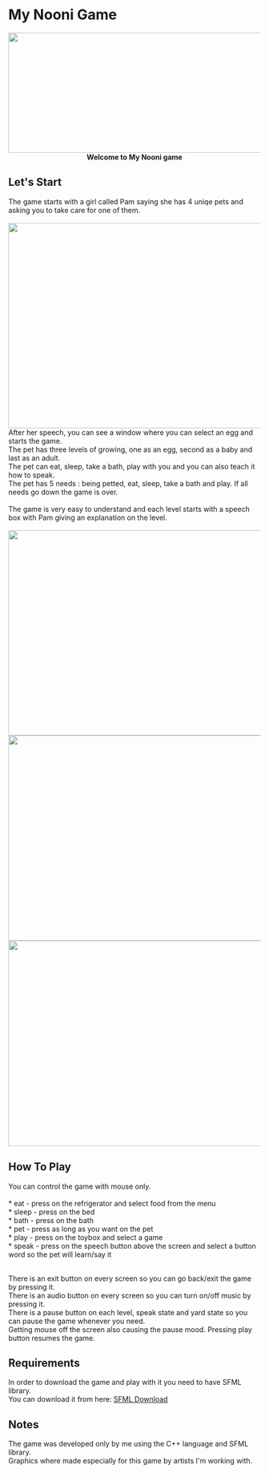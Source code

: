 
# My Nooni Game
<p align="center">
<img src="https://user-images.githubusercontent.com/118209251/231450808-73613023-c110-40f2-a143-007eac707e45.png" height="240" width="622" ><br>
<b> Welcome to My Nooni game </b><br>
</p>
<h2>Let's Start</h2>
 The game starts with a girl called Pam saying she has 4 uniqe pets and asking you to take care for one of them. <br><br>
 <img src="https://user-images.githubusercontent.com/118209251/231461918-202fbd73-8087-419b-b25c-8ab5c31f8d43.png" height="410" width="600" ><br>
 After her speech, you can see a window where you can select an egg and starts the game.<br>
 The pet has three levels of growing, one as an egg, second as a baby and last as an adult.<br>
 The pet can eat, sleep, take a bath, play with you and you can also teach it how to speak.<br>
 The pet has 5 needs : being petted, eat, sleep, take a bath and play. If all needs go down the game is over.<br><br>
 The game is very easy to understand and each level starts with a speech box with Pam giving an explanation on the level.<br><br>
  
<img src="https://user-images.githubusercontent.com/118209251/231451990-f5c76e49-2eba-409f-b8e6-c1650b1a4d6b.png" height="410" width="600" >
<img src="https://user-images.githubusercontent.com/118209251/231465153-cf8e87e6-597f-4284-b907-8bc1754537f2.png" height="410" width="600" >
<img src="https://user-images.githubusercontent.com/118209251/231503774-1bbce850-f210-47fb-8eb1-28983ea40c60.png" height="410" width="600" >
<h2>How To Play</h2>
You can control the game with mouse only.<br><br>
 * eat - press on the refrigerator and select food from the menu<br>
 * sleep - press on the bed<br>
 * bath - press on the bath<br>
 * pet - press as long as you want on the pet<br>
 * play - press on the toybox and select a game<br>
 * speak - press on the speech button above the screen and select a button word so the pet will learn/say it<br><br>




There is an exit button on every screen so you can go back/exit the game by pressing it.<br>
There is an audio button on every screen so you can turn on/off music by pressing it.<br>
There is a pause button on each level, speak state and yard state so you can pause the game whenever you need.<br>
Getting mouse off the screen also causing the pause mood. Pressing play button resumes the game.


<h2>Requirements</h2>
In order to download the game and play with it you need to have SFML library.<br>
You can download it from here: <a href="https://github.com/SFML/SFML">SFML Download</a>

<h2>Notes</h2>
The game was developed only by me using the C++ language and SFML library.<br>
Graphics where made especially for this game by artists I'm working with.
